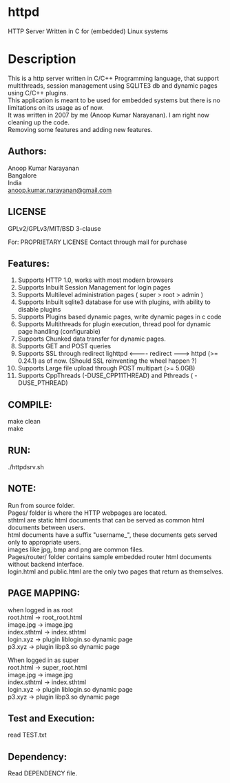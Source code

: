 # httpd
HTTP Server Written in C for (embedded) Linux systems

# Description
This is a http server written in C/C++ Programming language, that support multithreads, session management using SQLITE3 db and dynamic pages using C/C++ plugins.   
This application is meant to be used for embedded systems but there is no limitations on its usage as of now.   
It was written in 2007 by me (Anoop Kumar Narayanan). I am right now cleaning up the code.   
Removing some features and adding new features.   

Authors:
--------
Anoop Kumar Narayanan   
Bangalore   
India   
anoop.kumar.narayanan@gmail.com   


LICENSE
-------
GPLv2/GPLv3/MIT/BSD 3-clause


For:
PROPRIETARY LICENSE
Contact through mail for purchase


Features:
---------
1. Supports HTTP 1.0, works with most modern browsers
2. Supports Inbuilt Session Management for login pages
3. Supports Multilevel administration pages ( super > root > admin )
4. Supports Inbuilt sqlite3 database for use with plugins, with ability to disable plugins
5. Supports Plugins based dynamic pages, write dynamic pages in c code
6. Supports Multithreads for plugin execution, thread pool for dynamic page handling (configurable)
7. Supports Chunked data transfer for dynamic pages.
8. Supports GET and POST queries
9. Supports SSL through redirect lighttpd <---- redirect ---> httpd (>= 0.24.1) as of now. (Should SSL reinventing the wheel happen ?)
10. Supports Large file upload through POST multipart (>= 5.0GB)
11. Supports CppThreads (-DUSE_CPP11THREAD) and Pthreads ( -DUSE_PTHREAD)


COMPILE:
--------
make clean   
make


RUN:
----
./httpdsrv.sh    


NOTE:
-----
Run from source folder.   
Pages/ folder is where the HTTP webpages are located.   
sthtml are static html documents that can be served as common html documents between users.    
html documents have a suffix "username_", these documents gets served only to appropriate users.   
images like jpg, bmp and png are common files.   
Pages/router/ folder contains sample embedded router html documents without backend interface.   
login.html and public.html are the only two pages that return as themselves.



PAGE MAPPING:
--------------
when logged in as root   
root.html -> root_root.html   
image.jpg -> image.jpg   
index.sthtml -> index.sthtml   
login.xyz    -> plugin liblogin.so dynamic page   
p3.xyz       -> plugin libp3.so dynamic page   

When logged in as super   
root.html -> super_root.html   
image.jpg -> image.jpg   
index.sthtml -> index.sthtml   
login.xyz    -> plugin liblogin.so dynamic page   
p3.xyz       -> plugin libp3.so dynamic page   


Test and Execution:
-------------------
read TEST.txt

Dependency:
-----------
Read DEPENDENCY file.



